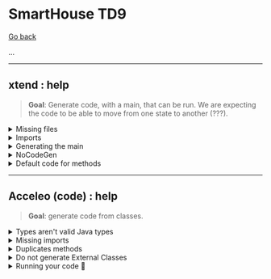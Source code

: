 # SmartHouse TD9

[Go back](../index.md)

...

<hr class="sl">

## xtend : help

> **Goal**: Generate code, with a main, that can be run. We are expecting the code to be able to move from one state to another (???).

<details class="details-e">
<summary>Missing files</summary>

The problem is coming, as you could expect, from the model. Some problems that we found were

> **Possible problem**: **Missing names** (xxx.name.empty is raising a NPE)<br>
> **Is this your problem?**: in the first editor, you got a console with errors that happened in the second editor. Check the log inside with CTRL-F.

You may have removed names on states of your Behavior diagram to make it cleaner. That's not good because it's raising exceptions. **Check that every state, if, entry, exit** got a name.

> **Possible problem**: your model is broken 😭<br>

Open every diagram, and check that there is no classes that disappeared. Explorer every entry in the model explorer, and check that there is no duplicates entries (not two times the same class, etc.) People I know having this, didn't manage to solve it 😭.
</details>

<details class="details-e">
<summary>Imports</summary>
<br>

<details class="details-e">
<summary><b>java.util.HashSet</b>/<b>java.util.Arrays</b> no added</summary>

You need to declare dependencies. This is a bit complex, but fortunately, I'm giving you the steps

* Click on SmartHouse (in the model explorer, the root)
* Go to **Profile** > Profile Applications
	* Next to "+" and "x", click on "apply registered profile"
		* Add "Papyrus Code Generation Profile"
		* Add "Papyrus Java Profile"

In SmartHouse (root), add a new package (new child) "ExternalTypes". Click on it, then **Profile**, then **Applied Stereotypes**, and add **NoCodeGen** (it's useless but do it). Put inside two classes

* HashSet <small>(that will be used to reference java.util.HashSet)</small>
* Arrays <small>(that will be used to reference java.util.Arrays)</small>

And on both of them, add them a stereotype (Profile > +) "External". Click on the stereotype, and the small arrow to expand, and name to the referenced class.

Then create in the root a new class diagram "Dependencies" and use the usage relationship to request an import.

![Dependencies](images/Dependencies.png)
</details>

<details class="details-e">
<summary>Missing or unneeded import</summary>

Each import is created for each "use" (usage relationship) you created between two classes. Add or remove such relationship to add or remove imports.
</details>
</details>

<details class="details-e">
<summary>Generating the main</summary>

We are assuming you did the import, so you created **Dependencies**. Open SMModel and copy the class **Main** (Right-click > Copy if needed). Go back to SmartHouse and paste the class in the root. Add it to the diagram Dependencies.

![Main](images/main.png)

But, you need to edit the code of the main. Expand Main (in the model, the arrow). Click on the OpaqueBehavior **main** and write your code.

```java
System.setErr(System.out);
		
HouseController stateMachine = new HouseController();
stateMachine.transit("S1", "S2"); // error, check HouseController for states
```

You may run the main, as we did with the previous Main.
</details>

<details class="details-e">
<summary>NoCodeGen</summary>
<br>

<details class="details-e">
<summary>Code to not import a package marked as NoCodeGen</summary>

If you added NoCodeGen to ExternalTypes, you have to remove it or improve the following code in **ClassUtils.java**, **requiredClassifiers**, right before the return. You may use the method filter too if you want.

```java
// import
// import org.eclipse.papyrus.designer.languages.common.profile.Codegen.NoCodeGen;
EList<Classifier> usedClassesReturn = new UniqueEList<Classifier>();
for(Classifier c : usedClasses) {
	if (!GenUtils.hasStereotypeTree(c, NoCodeGen.class)) {
		usedClassesReturn.add(c);
	}
}
```
</details>

<details class="details-e">
<summary>Code to not generate a package marked as NoCodeGen</summary>

Edit **noCodeGen** in **JavaModelElementsCreator**.

```diff
- GenUtils.hasStereotypeTree(element, ExternLibrary.class) ||
+ GenUtils.hasStereotypeTree(element, ExternLibrary.class) &&
+ GenUtils.hasStereotypeTree(element, NoCodeGen.class);
```
</details>
</details>

<details class="details-e">
<summary>Default code for methods</summary>

We are considering cases such as `return false;` missing in a method (as a default implementation), while you could also completely implement a method.

<details class="details-e">
<summary>Default/Implementation, as we did with the main</summary>

* Right-click on a class (ex: TemperatureSensor)
* New Child > Opaque Behavior > Owned ...
* Name it (ex: `getTemperatureDefaultImplementation`)
* Language > + > Java
* Write some code
```java
// todo
return false;
```
* Click on a method (ex: `getTemperature`)
* In UML, look for the field Method
* Add your Opaque Behavior
</details>

<details class="details-e">
<summary>Default implementation in the generator</summary>

You must change the return type so that's it's always a class, if this is not a constructor nor void. Then, the default behavior will be **return null** if we are returning something that is not void nor it's a constructor.

In **JavaOperations.xtend**, in **javaReturnSpec**

```diff
- JavaGenUtils.javaQualifiedName(operation.type, operation.owner) + ' ' 
+ JavaGenUtils.javaQualifiedName(operation.type, operation.owner).toFirstUpper() + ' '
```

And in **javaOperationDeclaration**

```diff
- «IF mustGenerateBody(operation)»«JavaOperations.javaOperationImplementation(operation)»«ENDIF»
+ «IF mustGenerateBody(operation)»«JavaOperations.javaOperationImplementation(operation)»
+ «IF javaReturnSpec(operation) != 'void ' && !isConstructor(operation)»return null;«ENDIF»«ENDIF»
```
</details>
</details>

<hr class="sr">

## Acceleo (code) : help

> **Goal**: generate code from classes.

<details class="details-e">
<summary>Types aren't valid Java types</summary>

First, types such as Real are not converted to Float. You need to replace the print of the type by a call

* use `genType(aProperty.type.name)`
	* instead of `aProperty.type.name`
	* or instead of `aProperty.type.name.toUpperFirst()`
* of course, sometimes the variable isn't called aProperty

The locations are

* **classJavaFile**: **fields** (1), **operations** (1), **parameters** (1), **accessors** (2)
* **interfaceJavaFile**: **genInterfaceJavaFile** (1), **parameters** (1)

And we are creating the template **genType** in **common/fileUtils.mtl**

```java
[**
 * Generates the type in Java given an OCL type
 * @param aType The OCL Type
 */]
[template public genType(aType : String)]
[if (aType.toUpperFirst() = 'Real')]Float[else][aType.toUpperFirst()/][/if]
[/template]
```

> **Pro tip**: We should handle **Unlimited Natural** (Long) too. String, Boolean, and Integer are already like we want. 
</details>

<details class="details-e">
<summary>Missing imports</summary>

An easy way to do this is to hardcode the import, by adding some lines in **genDefaultImport** inside **common/fileUtils.mtl**

```java
[template public genDefaultImport(aType : Type)]
// [protected ('for imports')]
import java.util.*;
// [/protected]
[/template]
```

You need to add import right-after the java.util import. But, this won't do. You will also have to put every package inside one package, because in Java, you can't import classes nested in the default package. **In fileUtils**, edit these two functions with

```diff
[template private packagePath(aType : Type)]
- [ /* something */ /]
+ ['/' + aType.getSourcePackage() + '/' + /* something */ /]
[/template]

[template public genPackageValue(aType : Type)]
- [ /* something */ /]
+ [aType.getSourcePackage() + '.' + /* something */ /]
[/template]
```

And create the template **getSourcePackage**

```java
[template public getSourcePackage(aType : Type)]
[aType.getModel().name/]
[/template]
```

Now, your packages will be in a default package named **SmartHouse**. Allowing you do to use the following import statements.

```java
import SmartHouse.Software.*;
import SmartHouse.Hardware.*;
import SmartHouse.Communication.Alarm_Protocol.*;
import SmartHouse.Communication.Controller_Protocol.*;
import SmartHouse.Communication.HeatingACS_Protocol.*;
import SmartHouse.Communication.Managers_Protocol.*;
import SmartHouse.Communication.Sensors_Protocol.*;
```
</details>

<details class="details-e">
<summary>Duplicates methods</summary>

Obviously, this is a problem in your model, but you can edit **classJavaFile**, template **operations**

```diff
- [for (anOperation : Operation | aClass.getOperations()->union(aClass.getImplementedInterfaces().ownedOperation))]
+ [for (anOperation : Operation | aClass.getOperations())]
```
</details>

<details class="details-e">
<summary>Do not generate External Classes</summary>

Wrap the code generating aClass inside this if. You can trick this code to make it work with other templates.

```java
[let c : Classifier = aClass.oclAsType(Classifier)]
[if (c.getAppliedStereotypes()->collect(name)->count('External') = 0)]

[/if]
[/let]
```
</details>

<details class="details-e">
<summary>Running your code 🚀</summary>

* In the runtime_editor
* Right-click > New > Others > Java Project
* `org.eclipse.acceleo.javagen.SmartHouse`, Java 1.8, and you don't need to open the Java perspective
* Generate the code and put it in src
</details>